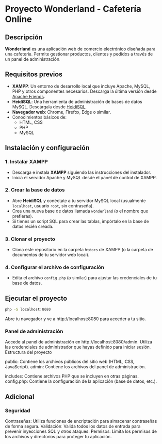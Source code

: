 # Proyecto Wonderland - Cafetería Online

## Descripción
**Wonderland** es una aplicación web de comercio electrónico diseñada para una cafetería. Permite gestionar productos, clientes y pedidos a través de un panel de administración.

## Requisitos previos
- **XAMPP**: Un entorno de desarrollo local que incluye Apache, MySQL, PHP y otros componentes necesarios. Descarga la última versión desde [Apache Friends](https://www.apachefriends.org/es/index.html).
- **HeidiSQL**: Una herramienta de administración de bases de datos MySQL. Descárgala desde [HeidiSQL](https://heidisql.com/).
- **Navegador web**: Chrome, Firefox, Edge o similar.
- Conocimientos básicos de:
  - HTML, CSS
  - PHP
  - MySQL

## Instalación y configuración

### 1. Instalar XAMPP
- Descarga e instala **XAMPP** siguiendo las instrucciones del instalador.
- Inicia el servidor Apache y MySQL desde el panel de control de XAMPP.

### 2. Crear la base de datos
- Abre **HeidiSQL** y conéctate a tu servidor MySQL local (usualmente `localhost`, usuario `root`, sin contraseña).
- Crea una nueva base de datos llamada `wonderland` (o el nombre que prefieras).
- Si tienes un script SQL para crear las tablas, impórtalo en la base de datos recién creada.

### 3. Clonar el proyecto
- Clona este repositorio en la carpeta `htdocs` de XAMPP (o la carpeta de documentos de tu servidor web local).

### 4. Configurar el archivo de configuración
- Edita el archivo `config.php` (o similar) para ajustar las credenciales de tu base de datos.

## Ejecutar el proyecto
```bash
php -S localhost:8080
```
Abre tu navegador y ve a http://localhost:8080 para acceder a tu sitio.
### Panel de administración
Accede al panel de administración en http://localhost:8080/admin.
Utiliza las credenciales de administrador que hayas definido para iniciar sesión.
Estructura del proyecto

public: Contiene los archivos públicos del sitio web (HTML, CSS, JavaScript).
admin: Contiene los archivos del panel de administración.

includes: Contiene archivos PHP que se incluyen en otras páginas.
config.php: Contiene la configuración de la aplicación (base de datos, etc.).

## Adicional

### Seguridad
Contraseñas: Utiliza funciones de encriptación para almacenar contraseñas de forma segura.
Validación: Valida todos los datos de entrada para prevenir inyecciones SQL y otros ataques.
Permisos: Limita los permisos de los archivos y directorios para proteger tu aplicación.